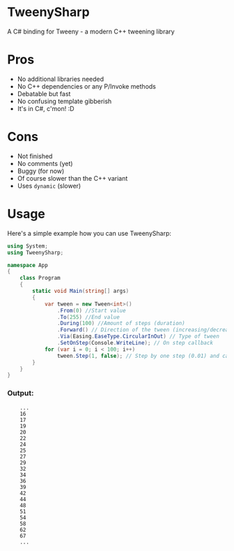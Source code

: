 # TweenySharp
A C# binding for Tweeny - a modern C++ tweening library

# Pros
- No additional libraries needed
- No C++ dependencies or any P/Invoke methods
- Debatable but fast
- No confusing template gibberish
- It's in C#, c'mon! :D

# Cons
- Not finished
- No comments (yet)
- Buggy (for now)
- Of course slower than the C++ variant
- Uses `dynamic` (slower)

# Usage
Here's a simple example how you can use TweenySharp:
```csharp
using System;
using TweenySharp;

namespace App
{
    class Program
    {
        static void Main(string[] args)
        {
            var tween = new Tween<int>()
                .From(0) //Start value
                .To(255) //End value
                .During(100) //Amount of steps (duration)
                .Forward() // Direction of the tween (increasing/decreasing)
                .Via(Easing.EaseType.CircularInOut) // Type of tween
                .SetOnStep(Console.WriteLine); // On step callback
            for (var i = 0; i < 100; i++)
                tween.Step(1, false); // Step by one step (0.01) and call the callback
        }
    }
}
```
### Output:
```
    ...
    16
    17
    19
    20
    22
    24
    25
    27
    29
    32
    34
    36
    39
    42
    44
    48
    51
    54
    58
    62
    67
    ...
```
